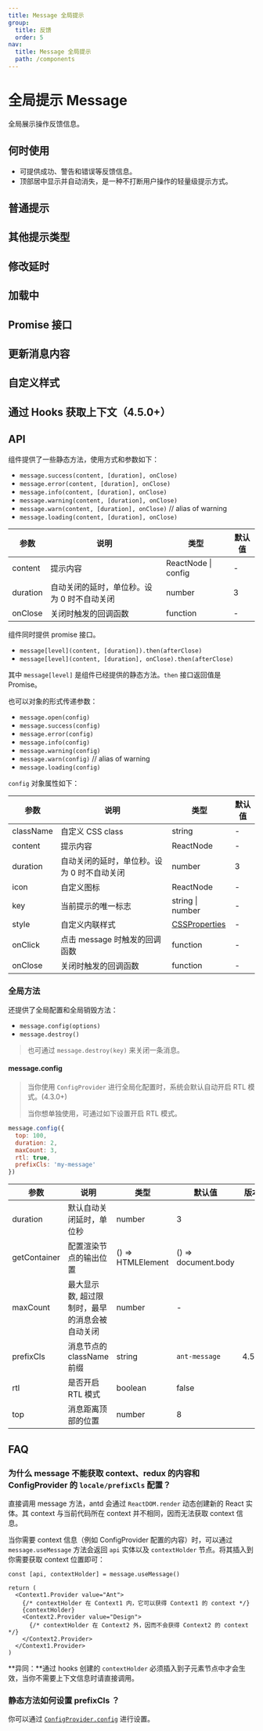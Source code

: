 ```yaml
---
title: Message 全局提示
group:
  title: 反馈
  order: 5
nav:
  title: Message 全局提示
  path: /components
---
```


# 全局提示 Message

全局展示操作反馈信息。

## 何时使用

- 可提供成功、警告和错误等反馈信息。
- 顶部居中显示并自动消失，是一种不打断用户操作的轻量级提示方式。

## 普通提示

<code src="./demos/info.tsx"></code>

## 其他提示类型

<code src="./demos/other.tsx"></code>

## 修改延时

<code src="./demos/duration.tsx"></code>

## 加载中

<code src="./demos/loading.tsx"></code>

## Promise 接口

<code src="./demos/thenable.tsx"></code>

## 更新消息内容

<code src="./demos/update.tsx"></code>

## 自定义样式

<code src="./demos/custom-style.tsx"></code>

## 通过 Hooks 获取上下文（4.5.0+）

<code src="./demos/hooks.tsx"></code>

## API

组件提供了一些静态方法，使用方式和参数如下：

- `message.success(content, [duration], onClose)`
- `message.error(content, [duration], onClose)`
- `message.info(content, [duration], onClose)`
- `message.warning(content, [duration], onClose)`
- `message.warn(content, [duration], onClose)` // alias of warning
- `message.loading(content, [duration], onClose)`

| 参数     | 说明                                        | 类型                | 默认值 |
| -------- | ------------------------------------------- | ------------------- | ------ |
| content  | 提示内容                                    | ReactNode \| config | -      |
| duration | 自动关闭的延时，单位秒。设为 0 时不自动关闭 | number              | 3      |
| onClose  | 关闭时触发的回调函数                        | function            | -      |

组件同时提供 promise 接口。

- `message[level](content, [duration]).then(afterClose)`
- `message[level](content, [duration], onClose).then(afterClose)`

其中 `message[level]` 是组件已经提供的静态方法。`then` 接口返回值是 Promise。

也可以对象的形式传递参数：

- `message.open(config)`
- `message.success(config)`
- `message.error(config)`
- `message.info(config)`
- `message.warning(config)`
- `message.warn(config)` // alias of warning
- `message.loading(config)`

`config` 对象属性如下：

| 参数      | 说明                                        | 类型                                                                                                                                          | 默认值 |
| --------- | ------------------------------------------- | --------------------------------------------------------------------------------------------------------------------------------------------- | ------ |
| className | 自定义 CSS class                            | string                                                                                                                                        | -      |
| content   | 提示内容                                    | ReactNode                                                                                                                                     | -      |
| duration  | 自动关闭的延时，单位秒。设为 0 时不自动关闭 | number                                                                                                                                        | 3      |
| icon      | 自定义图标                                  | ReactNode                                                                                                                                     | -      |
| key       | 当前提示的唯一标志                          | string \| number                                                                                                                              | -      |
| style     | 自定义内联样式                              | [CSSProperties](https://github.com/DefinitelyTyped/DefinitelyTyped/blob/e434515761b36830c3e58a970abf5186f005adac/types/react/index.d.ts#L794) | -      |
| onClick   | 点击 message 时触发的回调函数               | function                                                                                                                                      | -      |
| onClose   | 关闭时触发的回调函数                        | function                                                                                                                                      | -      |

### 全局方法

还提供了全局配置和全局销毁方法：

- `message.config(options)`
- `message.destroy()`

> 也可通过 `message.destroy(key)` 来关闭一条消息。

#### message.config

> 当你使用 `ConfigProvider` 进行全局化配置时，系统会默认自动开启 RTL 模式。(4.3.0+)
>
> 当你想单独使用，可通过如下设置开启 RTL 模式。

```js
message.config({
  top: 100,
  duration: 2,
  maxCount: 3,
  rtl: true,
  prefixCls: 'my-message'
})
```

| 参数         | 说明                                           | 类型              | 默认值              | 版本  |
| ------------ | ---------------------------------------------- | ----------------- | ------------------- | ----- |
| duration     | 默认自动关闭延时，单位秒                       | number            | 3                   |       |
| getContainer | 配置渲染节点的输出位置                         | () => HTMLElement | () => document.body |       |
| maxCount     | 最大显示数, 超过限制时，最早的消息会被自动关闭 | number            | -                   |       |
| prefixCls    | 消息节点的 className 前缀                      | string            | `ant-message`       | 4.5.0 |
| rtl          | 是否开启 RTL 模式                              | boolean           | false               |       |
| top          | 消息距离顶部的位置                             | number            | 8                   |       |

## FAQ

### 为什么 message 不能获取 context、redux 的内容和 ConfigProvider 的 `locale/prefixCls` 配置？

直接调用 message 方法，antd 会通过 `ReactDOM.render` 动态创建新的 React 实体。其 context 与当前代码所在 context 并不相同，因而无法获取 context 信息。

当你需要 context 信息（例如 ConfigProvider 配置的内容）时，可以通过 `message.useMessage` 方法会返回 `api` 实体以及 `contextHolder` 节点。将其插入到你需要获取 context 位置即可：

```tsx | pure
const [api, contextHolder] = message.useMessage()

return (
  <Context1.Provider value="Ant">
    {/* contextHolder 在 Context1 内，它可以获得 Context1 的 context */}
    {contextHolder}
    <Context2.Provider value="Design">
      {/* contextHolder 在 Context2 外，因而不会获得 Context2 的 context */}
    </Context2.Provider>
  </Context1.Provider>
)
```

**异同：**通过 hooks 创建的 `contextHolder` 必须插入到子元素节点中才会生效，当你不需要上下文信息时请直接调用。

### 静态方法如何设置 prefixCls ？

你可以通过 [`ConfigProvider.config`](</components/config-provider/#ConfigProvider.config()-4.13.0+>) 进行设置。
